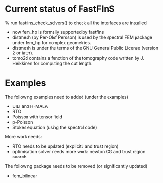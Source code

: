 # Current status of FastFInS

% run fastfins_check_solvers() to check all the interfaces are installed
* now fem_hp is formally supported by fastfins
* distmesh (by Per-Olof Persson) is used by the spectral FEM package under fem_hp for complex geometries. 
* distmesh is under the terms of the GNU General Public License (version 2 or later). 
* tomo2d contains a function of the tomography code written by J. Heikkinen for computing the cut length. 

# Examples

The following examples need to added (under the examples)

* DILI and H-MALA
* RTO
* Poisson with tensor field
* p-Poisson 
* Stokes equation (using the spectral code)

More work needs:

* RTO needs to be updated (explicitJ and trust region)
* optimisation solver needs more work: newton CG and trust region search

The following package needs to be removed (or significantly updated)
* fem_bilinear

